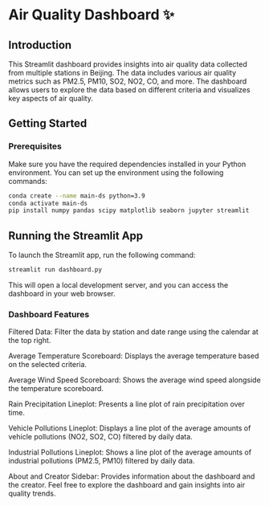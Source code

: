 # Air Quality Dashboard ✨

## Introduction

This Streamlit dashboard provides insights into air quality data collected from multiple stations in Beijing. The data includes various air quality metrics such as PM2.5, PM10, SO2, NO2, CO, and more. The dashboard allows users to explore the data based on different criteria and visualizes key aspects of air quality.

## Getting Started

### Prerequisites

Make sure you have the required dependencies installed in your Python environment. You can set up the environment using the following commands:

```bash
conda create --name main-ds python=3.9
conda activate main-ds
pip install numpy pandas scipy matplotlib seaborn jupyter streamlit
```

## Running the Streamlit App
To launch the Streamlit app, run the following command:
```bash
streamlit run dashboard.py
```

This will open a local development server, and you can access the dashboard in your web browser.

### Dashboard Features
Filtered Data:
Filter the data by station and date range using the calendar at the top right.

Average Temperature Scoreboard:
Displays the average temperature based on the selected criteria.

Average Wind Speed Scoreboard:
Shows the average wind speed alongside the temperature scoreboard.

Rain Precipitation Lineplot:
Presents a line plot of rain precipitation over time.

Vehicle Pollutions Lineplot:
Displays a line plot of the average amounts of vehicle pollutions (NO2, SO2, CO) filtered by daily data.

Industrial Pollutions Lineplot:
Shows a line plot of the average amounts of industrial pollutions (PM2.5, PM10) filtered by daily data.

About and Creator Sidebar:
Provides information about the dashboard and the creator.
Feel free to explore the dashboard and gain insights into air quality trends.

